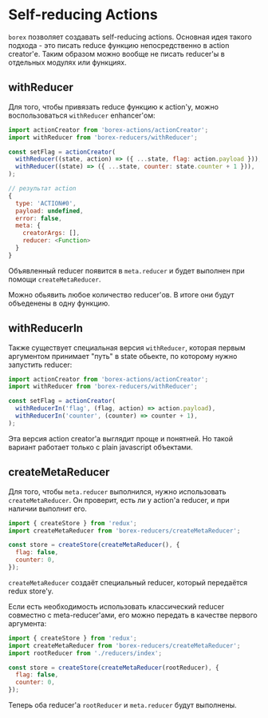 # Self-reducing Actions

`borex` позволяет создавать self-reducing actions. Основная идея такого подхода - это писать reduce функцию непосредственно в action creator'е. Таким образом можно вообще не писать reducer'ы в отдельных модулях или функциях.

## withReducer

Для того, чтобы привязать reduce функцию к action'у, можно воспользоваться `withReducer` enhancer'ом:

```js
import actionCreator from 'borex-actions/actionCreator';
import withReducer from 'borex-reducers/withReducer';

const setFlag = actionCreator(
  withReducer((state, action) => ({ ...state, flag: action.payload })),
  withReducer((state) => ({ ...state, counter: state.counter + 1 })),
);

// результат action
{
  type: 'ACTION#0',
  payload: undefined,
  error: false,
  meta: {
    creatorArgs: [],
    reducer: <Function>
  }
}

```

Объявленный reducer появится в `meta.reducer` и будет выполнен при помощи `createMetaReducer`.

Можно обьявить любое количество reducer'ов. В итоге они будут объеденены в одну функцию.

## withReducerIn

Также существует специальная версия `withReducer`, которая первым аргументом принимает "путь" в state обьекте, по которому нужно запустить reducer:

```js
import actionCreator from 'borex-actions/actionCreator';
import withReducer from 'borex-reducers/withReducer';

const setFlag = actionCreator(
  withReducerIn('flag', (flag, action) => action.payload),
  withReducerIn('counter', (counter) => counter + 1),
);

```

Эта версия action creator'а выглядит проще и понятней. Но такой вариант работает только с plain javascript объектами.

## createMetaReducer

Для того, чтобы `meta.reducer` выполнился, нужно использовать `createMetaReducer`. Он проверит, есть ли у action'а reducer, и при наличии выполнит его.

```js
import { createStore } from 'redux';
import createMetaReducer from 'borex-reducers/createMetaReducer';

const store = createStore(createMetaReducer(), {
  flag: false,
  counter: 0,
});

```

`createMetaReducer` создаёт специальный reducer, который передаётся redux store'у.

Если есть необходимость использовать классический reducer совместно с meta-reducer'ами, его можно передать в качестве первого аргумента:

```js
import { createStore } from 'redux';
import createMetaReducer from 'borex-reducers/createMetaReducer';
import rootReducer from './reducers/index';

const store = createStore(createMetaReducer(rootReducer), {
  flag: false,
  counter: 0,
});

```

Теперь оба reducer'а `rootReducer` и `meta.reducer` будут выполнены.
